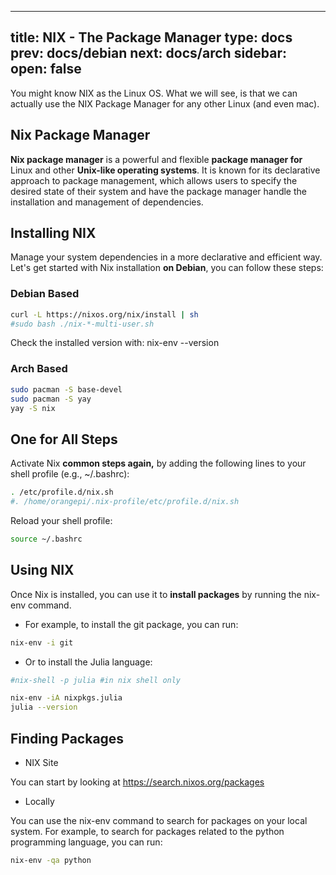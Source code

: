 
---
title: NIX - The Package Manager 
type: docs
prev: docs/debian
next: docs/arch
sidebar:
  open: false
---

You might know NIX as the Linux OS. What we will see, is that we can actually use the NIX Package Manager for any other Linux (and even mac).

## Nix Package Manager

**Nix package manager** is a powerful and flexible **package manager for** Linux and other **Unix-like operating systems**. It is known for its declarative approach to package management, which allows users to specify the desired state of their system and have the package manager handle the installation and management of dependencies.


## Installing NIX

Manage your system dependencies in a more declarative and efficient way. Let's get started with Nix installation **on Debian**, you can follow these steps:


### Debian Based

```sh
curl -L https://nixos.org/nix/install | sh
#sudo bash ./nix-*-multi-user.sh
```
Check the installed version with: nix-env --version

### Arch Based

```sh
sudo pacman -S base-devel
sudo pacman -S yay
yay -S nix
```

## One for All Steps

Activate Nix **common steps again,** by adding the following lines to your shell profile (e.g., ~/.bashrc):

```sh
. /etc/profile.d/nix.sh
#. /home/orangepi/.nix-profile/etc/profile.d/nix.sh
```

Reload your shell profile:

```sh
source ~/.bashrc
```

## Using NIX

Once Nix is installed, you can use it to **install packages** by running the nix-env command.

* For example, to install the git package, you can run:

```sh
nix-env -i git
```

* Or to install the Julia language:

```sh
#nix-shell -p julia #in nix shell only

nix-env -iA nixpkgs.julia
julia --version
```


## Finding Packages 

* NIX Site

You can start by looking at <https://search.nixos.org/packages>

* Locally

You can use the nix-env command to search for packages on your local system. For example, to search for packages related to the python programming language, you can run:

```sh
nix-env -qa python
```